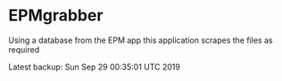 # EPMgrabber
Using a database from the EPM app this application scrapes the files as required


Latest backup: Sun Sep 29 00:35:01 UTC 2019
